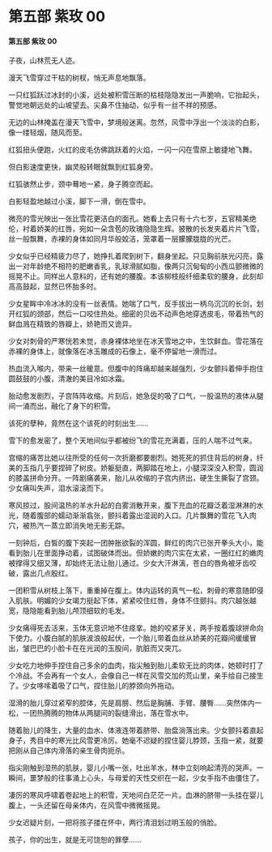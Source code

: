 # 第五部 紫玫 00

#### 第五部 紫玫 00

子夜，山林荒无人迹。

漫天飞雪穿过干枯的树杈，悄无声息地飘落。

一只红狐跃过冰封的小溪，远处被积雪压断的枯枝隐隐发出一声脆响，它抬起头，警觉地朝远处的山坡望去。尖鼻不住抽动，似乎有一丝不祥的预感。

无边的山林掩盖在漫天飞雪中，梦境般迷离。忽然，风雪中浮出一个淡淡的白影，像一缕轻烟，随风而至。

红狐扭头便跑，火红的皮毛仿佛跳跃着的火焰，一闪一闪在雪原上敏捷地飞舞。

但白影速度更快，幽灵般转眼就飘到红狐身旁。

红狐骇然止步，颈中蓦地一紧，身子腾空而起。

白影轻盈地越过小溪，脚下一滑，倒在雪中。

微亮的雪光映出一张比雪花更洁白的面孔。她看上去只有十六七岁，五官精美绝伦，衬着娇美的红唇，宛如一朵含苞的玫瑰隐隐生辉。披散的长发夹着片片飞雪，丝一般飘舞，赤裸的身体如同月华般姣洁，笼罩着一层朦朦胧胧的光芒。

少女似乎已经精疲力尽了，她挣扎着爬到树下，翻身坐起。只见胸前肤光闪亮，露出一对年龄绝不相符的肥嫩香乳，乳球滑腻如脂，像两只沉甸甸的小西瓜颤微微的摇晃不止。同样出人意料的，还有她的腰腹。本该柳枝般纤细柔软的腰身，此刻却高高鼓起，显然已怀胎多时。

少女星眸中冷冰冰的没有一丝表情。她喘了口气，反手拔出一柄乌沉沉的长剑，划开红狐的颈部，然后一口咬住热处。细密的贝齿不动声色地穿透皮毛，带着热气的鲜血溅在精致的唇瓣上，娇艳而又诡异。

少女对刺骨的严寒恍若未觉，赤身裸体地坐在冰天雪地之中，生饮鲜血。雪花落在赤裸的身体上，就像落在冰玉雕成的石像上，毫不停留地一滑而过。

热血流入喉内，带来一丝暖意。但腹中的阵痛却越来越强烈，少女颤抖着伸手抱住圆鼓鼓的小腹，清澈的美目冷如冰霜。

胎动愈发剧烈，子宫阵阵收缩。片刻后，她急促的吸了口气，一股温热的液体从腿间一涌而出，融化了身下的积雪。

该死的孽种，竟然在这个该死的时刻出生……

雪下的愈发密了，整个天地间似乎都被纷飞的雪花充满着，压的人喘不过气来。

宫缩的痛苦比她以往所受的任何一次折磨都要剧烈。她死死的抓住背后的树身，纤美的玉指几乎要捏碎了树皮。娇躯挺直，两脚踏在地上，小腿深深没入积雪，圆润的膝盖拼命分开。一阵剧痛袭来，胎儿从收缩的子宫内挤出，硬生生撕裂了宫颈。少女痛叫失声，泪水滚滚而下。

寒风掠过，股间温热的羊水升起的白雾消散开来，腹下充血的花瓣泛着湿淋淋的水光，随着腹部的蠕动渐渐翕张，颤抖着露出湿润的入口。几片飘舞的雪花飞入肉穴，被热汽一蒸立即消失地无影无踪。

一刻钟后，白皙的腹下突起一团肿胀欲裂的浑圆，鲜红的肉穴已张开拳头大小，能看到胎儿在里面挣动着，试图破体而出。但娇嫩的肉穴实在太紧，一圈红红的嫩肉被撑得又细又薄，却始终无法让胎儿通过。少女大汗淋漓，苍白的唇角被牙齿咬破，露出几点殷红。

一团积雪从树枝上落下，重重掉在腹上。体内运转的真气一松，刺骨的寒意随即侵入肌肤。明媚的少女竭力挺起下体，紧紧咬住红唇，身体不住颤抖。肉穴越张越宽，隐隐能看到胎儿颅顶细软的毛发。

少女痛得死去活来，玉体无意识地不住痉挛。她的咬紧牙关，两手按着腹球拼命向下使力。小腹白腻的肌肤波浪般起伏，一个胎儿带着血丝从娇美的花瓣间缓缓冒出，皱巴巴的小脸卡在在光润的玉股间，肮脏而又突兀。

少女吃力地伸手捏住自己多余的血肉，指尖触到胎儿柔软无比的肉体，她顿时打了个冷战。不会再有一个女人，会像自己一样在风雪交加的荒山里，亲手给自己接生了。少女哆嗦着吸了口气，捏住胎儿的脖颈向外拖动。

湿滑的胎儿穿过紧窄的腔体，先是肩膀、然后是胸脯、手臂、腰臀……突然体内一松，一团热腾腾的物体从两腿间的裂缝滑出，落在雪水中。

随着胎儿的降生，大量的血水、体液连带着脐带、胎盘淌落出来。少女颤抖着直起身子，秀目中的寒光比风雪更冷厉。她毫不迟疑的捏住婴儿脖颈，玉指一紧，就要把刚从自己体内滑落的亲生骨肉扼杀。

指尖刚触到湿热的肌肤，婴儿小嘴一张，吐出羊水，林中立刻响起清亮的哭声。一瞬间，噩梦般的往事涌上心头，与母爱的天性交织在一起，少女手指不由僵住了。

凄厉的寒风呼啸着卷起地上的积雪，天地间白茫茫一片。血淋的脐带一头挂在婴儿腹上，一头还留在母亲体内，在风雪中微微摇晃。

少女迟疑片刻，一把将孩子搂在怀中，两行清泪划过明玉般的俏脸。

孩子，你的出生，就是无可饶恕的罪孽……

